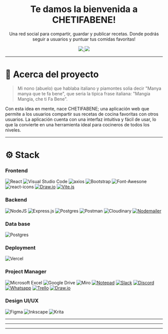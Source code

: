 <div align='center'>

</div>

<div align='center'>
  <h1>Te damos la bienvenida a CHETIFABENE!</h1>
  <p>
    Una red social para compartir, guardar y publicar recetas. Donde podrás seguir a usuarios y puntuar tus comidas favoritas! 
  </p>
</div>

<div align='center'>
    <a href="https://chetifabene.vercel.app/" target="_blank">
        <img src="https://img.shields.io/badge/DEMO-blue?style=for-the-badge&logo=vercel&logoColor=%23343B4E"/>
    </a>
    <a href="https://www.figma.com/file/5vkBYrp2seYVJm20nRYbKp/Chetifabene?type=design&node-id=0-1&mode=design" target="_blank">
        <img src="https://img.shields.io/badge/DISEÑO-blue?style=for-the-badge&logo=figma&logoColor=%23343B4E"/>
    </a>
    
</div>

---

<!--img src="" width="18px"-->

# 🔎 Acerca del proyecto

> Mi nono (abuelo) que hablaba italiano y piamontes solia decir "Manya manya que te fa bene", que seria la tipica frase italiana: "Mangia Mangia, che ti Fa Bene".

Con esta idea en mente, nace CHETIFABENE; una aplicación web que permite a los usuarios compartir sus recetas de cocina favoritas con otros usuarios. La aplicación cuenta con una interfaz intuitiva y fácil de usar, lo que la convierte en una herramienta ideal para cocineros de todos los niveles.

---

# ⚙️ Stack

### Frontend
![React](https://img.shields.io/badge/react-%2320232a.svg?style=for-the-badge&logo=react&logoColor=%2361DAFB) ![Visual Studio Code](https://img.shields.io/badge/Visual%20Studio%20Code-0078d7.svg?style=for-the-badge&logo=visual-studio-code&logoColor=white) ![axios](https://img.shields.io/badge/axios-671ddf?&style=for-the-badge&logo=axios&logoColor=white) ![Bootstrap](https://img.shields.io/badge/bootstrap-%238511FA.svg?style=for-the-badge&logo=bootstrap&logoColor=white) ![Font-Awesone](https://img.shields.io/badge/Font_Awesome-339AF0?style=for-the-badge&logo=fontawesome&logoColor=white) ![react-icons](https://img.shields.io/static/v1?style=for-the-badge&message=react-icons&color=008CDD&logo=react-icons&logoColor=FFFFFF&label=) [![Draw.io](https://img.shields.io/badge/Draw.io-blue?style=for-the-badge&logo=draw.io)](https://app.diagrams.net/) [![Vite.js](https://img.shields.io/badge/Vite.js-blue?style=for-the-badge&logo=vite.js)](https://vitejs.dev/)

### Backend
![NodeJS](https://img.shields.io/badge/node.js-6DA55F?style=for-the-badge&logo=node.js&logoColor=white) ![Express.js](https://img.shields.io/badge/express.js-%23404d59.svg?style=for-the-badge&logo=express&logoColor=%2361DAFB) ![Postgres](https://img.shields.io/badge/postgres-%23316192.svg?style=for-the-badge&logo=postgresql&logoColor=white) ![Postman](https://img.shields.io/badge/Postman-FF6C37?style=for-the-badge&logo=postman&logoColor=white) ![Cloudinary](https://img.shields.io/badge/Cloudinary-3448C5?style=for-the-badge&logo=Cloudinary&logoColor=white) [![Nodemailer](https://img.shields.io/badge/Nodemailer-blue?style=for-the-badge&logo=nodemailer)](https://nodemailer.com/)

### Data base
 ![Postgres](https://img.shields.io/badge/postgres-%23316192.svg?style=for-the-badge&logo=postgresql&logoColor=white)

### Deployment
 ![Vercel](https://img.shields.io/badge/vercel-%23000000.svg?style=for-the-badge&logo=vercel&logoColor=white)

### Project Manager
![Microsoft Excel](https://img.shields.io/badge/Microsoft_Excel-217346?style=for-the-badge&logo=microsoft-excel&logoColor=white) ![Google Drive](https://img.shields.io/badge/Google%20Drive-4285F4?style=for-the-badge&logo=googledrive&logoColor=white) ![Miro](https://img.shields.io/badge/Miro-F7C922?style=for-the-badge&logo=Miro&logoColor=050036) [![Notepad](https://img.shields.io/badge/Notepad-blue?style=for-the-badge)](https://en.wikipedia.org/wiki/Notepad_(software))
[![Slack](https://img.shields.io/badge/Slack-blue?style=for-the-badge&logo=slack)](https://slack.com/) [![Discord](https://img.shields.io/badge/Discord-blue?style=for-the-badge&logo=discord)](https://discord.com/) [![Whatsapp](https://img.shields.io/badge/Whatsapp-blue?style=for-the-badge)](https://www.whatsapp.com/) [![Trello](https://img.shields.io/badge/Trello-blue?style=for-the-badge&logo=trello)](https://trello.com/) [![Draw.io](https://img.shields.io/badge/Draw.io-blue?style=for-the-badge&logo=draw.io)](https://app.diagrams.net/)

### Design UI/UX
![Figma](https://img.shields.io/badge/figma-%23F24E1E.svg?style=for-the-badge&logo=figma&logoColor=white) ![Inkscape](https://img.shields.io/badge/Inkscape-e0e0e0?style=for-the-badge&logo=inkscape&logoColor=080A13) ![Krita](https://img.shields.io/badge/Krita-203759?style=for-the-badge&logo=krita&logoColor=EEF37B)

---


<div align='center'>

</div>

---

---

<div align='center'>
 
</div>


